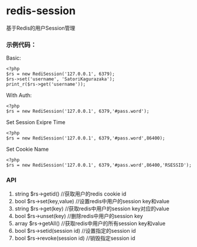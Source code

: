 # redis-session
基于Redis的用户Session管理


### 示例代码：
Basic:
```
<?php
$rs = new RediSession('127.0.0.1', 6379);
$rs->set('username', 'SatoriKagurazaka');
print_r($rs->get('username'));
```
With Auth:
```
<?php
$rs = new RediSession('127.0.0.1', 6379,'#pass.word');
```
Set Session Exipre Time
```
<?php
$rs = new RediSession('127.0.0.1', 6379,'#pass.word',86400);
```
Set Cookie Name
```
<?php
$rs = new RediSession('127.0.0.1', 6379,'#pass.word',86400,'RSESSID');
```
### API

 1. string $rs->getid()           //获取用户的redis cookie id
 2. bool $rs->set(key,value)    //设置redis中用户的session key和value
 3. string $rs->get(key)          //获取redis中用户的session key对应的value
 4. bool $rs->unset(key)        //删除redis中用户的session key
 5. array $rs->getAll()          //获取redis中用户的所有session key和value
 6. bool $rs->setid(session id)           //设置指定的session id
 7. bool $rs->revoke(session id)     //销毁指定session id